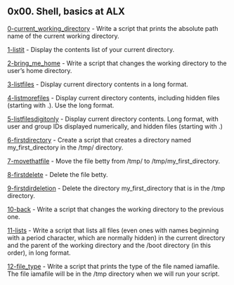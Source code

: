 ## 0x00. Shell, basics at ALX
[0-current_working_directory](https://github.com/VincentKimatu/alx-system_engineering-devops/blob/master/0x00-shell_basics/0-current_working_directory) - Write a script that prints the absolute path name of the current working directory.

[1-listit](https://github.com/VincentKimatu/alx-system_engineering-devops/blob/master/0x00-shell_basics/1-listit) - Display the contents list of your current directory.

[2-bring_me_home](https://github.com/VincentKimatu/alx-system_engineering-devops/blob/master/0x00-shell_basics/2-bring_me_homet) - Write a script that changes the working directory to the user’s home directory.

[3-listfiles](https://github.com/VincentKimatu/alx-system_engineering-devops/blob/master/0x00-shell_basics/3-listfiles) - Display current directory contents in a long format.

[4-listmorefiles](https://github.com/VincentKimatu/alx-system_engineering-devops/blob/master/0x00-shell_basics/4-listmorefiles) - Display current directory contents, including hidden files (starting with .). Use the long format.

[5-listfilesdigitonly](https://github.com/VincentKimatu/alx-system_engineering-devops/blob/master/0x00-shell_basics/5-listfilesdigitonly) - Display current directory contents. Long format, with user and group IDs displayed numerically, and hidden files (starting with .)

[6-firstdirectory](https://github.com/VincentKimatu/alx-system_engineering-devops/blob/master/0x00-shell_basics/6-firstdirectory) - Create a script that creates a directory named my_first_directory in the /tmp/ directory.

[7-movethatfile](https://github.com/VincentKimatu/alx-system_engineering-devops/blob/master/0x00-shell_basics/7-movethatfile) - Move the file betty from /tmp/ to /tmp/my_first_directory.

[8-firstdelete](https://github.com/VincentKimatu/alx-system_engineering-devops/blob/master/0x00-shell_basics/8-firstdelete) - Delete the file betty.

[9-firstdirdeletion](https://github.com/VincentKimatu/alx-system_engineering-devops/blob/master/0x00-shell_basics/9-firstdirdeletion) - Delete the directory my_first_directory that is in the /tmp directory.

[10-back](https://github.com/VincentKimatu/alx-system_engineering-devops/blob/master/0x00-shell_basics/10-back) - Write a script that changes the working directory to the previous one.

[11-lists](https://github.com/VincentKimatu/alx-system_engineering-devops/blob/master/0x00-shell_basics/11-lists) - Write a script that lists all files (even ones with names beginning with a period character, which are normally hidden) in the current directory and the parent of the working directory and the /boot directory (in this order), in long format.

[12-file_type](https://github.com/VincentKimatu/alx-system_engineering-devops/blob/master/0x00-shell_basics/12-file_type) - Write a script that prints the type of the file named iamafile. The file iamafile will be in the /tmp directory when we will run your script.


